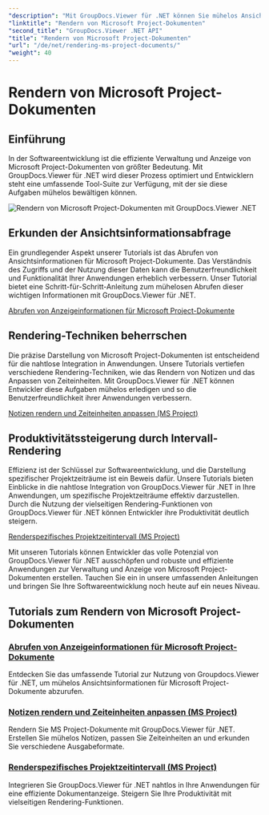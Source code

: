 ```yaml
---
"description": "Mit GroupDocs.Viewer für .NET können Sie mühelos Ansichtsinformationen für Microsoft Project-Dokumente abrufen. Steigern Sie Ihre Produktivität mit vielseitigen Rendering-Funktionen."
"linktitle": "Rendern von Microsoft Project-Dokumenten"
"second_title": "GroupDocs.Viewer .NET API"
"title": "Rendern von Microsoft Project-Dokumenten"
"url": "/de/net/rendering-ms-project-documents/"
"weight": 40
---
```


# Rendern von Microsoft Project-Dokumenten

## Einführung

In der Softwareentwicklung ist die effiziente Verwaltung und Anzeige von Microsoft Project-Dokumenten von größter Bedeutung. Mit GroupDocs.Viewer für .NET wird dieser Prozess optimiert und Entwicklern steht eine umfassende Tool-Suite zur Verfügung, mit der sie diese Aufgaben mühelos bewältigen können.

![Rendern von Microsoft Project-Dokumenten mit GroupDocs.Viewer .NET](/viewer/rendering-microsoft-project-documents/image.png)

## Erkunden der Ansichtsinformationsabfrage
Ein grundlegender Aspekt unserer Tutorials ist das Abrufen von Ansichtsinformationen für Microsoft Project-Dokumente. Das Verständnis des Zugriffs und der Nutzung dieser Daten kann die Benutzerfreundlichkeit und Funktionalität Ihrer Anwendungen erheblich verbessern. Unser Tutorial bietet eine Schritt-für-Schritt-Anleitung zum mühelosen Abrufen dieser wichtigen Informationen mit GroupDocs.Viewer für .NET.

[Abrufen von Anzeigeinformationen für Microsoft Project-Dokumente](./get-view-info-ms-project/)

## Rendering-Techniken beherrschen
Die präzise Darstellung von Microsoft Project-Dokumenten ist entscheidend für die nahtlose Integration in Anwendungen. Unsere Tutorials vertiefen verschiedene Rendering-Techniken, wie das Rendern von Notizen und das Anpassen von Zeiteinheiten. Mit GroupDocs.Viewer für .NET können Entwickler diese Aufgaben mühelos erledigen und so die Benutzerfreundlichkeit ihrer Anwendungen verbessern.

[Notizen rendern und Zeiteinheiten anpassen (MS Project)](./render-notes-and-adjust-time-ms-project/)

## Produktivitätssteigerung durch Intervall-Rendering
Effizienz ist der Schlüssel zur Softwareentwicklung, und die Darstellung spezifischer Projektzeiträume ist ein Beweis dafür. Unsere Tutorials bieten Einblicke in die nahtlose Integration von GroupDocs.Viewer für .NET in Ihre Anwendungen, um spezifische Projektzeiträume effektiv darzustellen. Durch die Nutzung der vielseitigen Rendering-Funktionen von GroupDocs.Viewer für .NET können Entwickler ihre Produktivität deutlich steigern.

[Renderspezifisches Projektzeitintervall (MS Project)](./render-project-time-interval-ms-project/)

Mit unseren Tutorials können Entwickler das volle Potenzial von GroupDocs.Viewer für .NET ausschöpfen und robuste und effiziente Anwendungen zur Verwaltung und Anzeige von Microsoft Project-Dokumenten erstellen. Tauchen Sie ein in unsere umfassenden Anleitungen und bringen Sie Ihre Softwareentwicklung noch heute auf ein neues Niveau.
## Tutorials zum Rendern von Microsoft Project-Dokumenten
### [Abrufen von Anzeigeinformationen für Microsoft Project-Dokumente](./get-view-info-ms-project/)
Entdecken Sie das umfassende Tutorial zur Nutzung von Groupdocs.Viewer für .NET, um mühelos Ansichtsinformationen für Microsoft Project-Dokumente abzurufen.
### [Notizen rendern und Zeiteinheiten anpassen (MS Project)](./render-notes-and-adjust-time-ms-project/)
Rendern Sie MS Project-Dokumente mit GroupDocs.Viewer für .NET. Erstellen Sie mühelos Notizen, passen Sie Zeiteinheiten an und erkunden Sie verschiedene Ausgabeformate.
### [Renderspezifisches Projektzeitintervall (MS Project)](./render-project-time-interval-ms-project/)
Integrieren Sie GroupDocs.Viewer für .NET nahtlos in Ihre Anwendungen für eine effiziente Dokumentanzeige. Steigern Sie Ihre Produktivität mit vielseitigen Rendering-Funktionen.